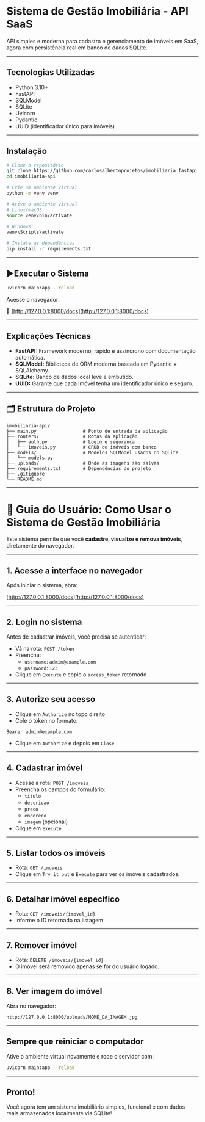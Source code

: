 # Sistema de Gestão Imobiliária - API SaaS

API simples e moderna para cadastro e gerenciamento de imóveis em SaaS, agora com persistência real em banco de dados SQLite.

---

## Tecnologias Utilizadas

- Python 3.10+
- FastAPI
- SQLModel
- SQLite
- Uvicorn
- Pydantic
- UUID (identificador único para imóveis)

---

## Instalação

```bash
# Clone o repositório
git clone https://github.com/carlosalbertoprojetos/imobiliaria_fastapi
cd imobiliaria-api

# Crie um ambiente virtual
python -m venv venv

# Ative o ambiente virtual
# Linux/macOS:
source venv/bin/activate

# Windows:
venv\Scripts\activate

# Instale as dependências
pip install -r requirements.txt
```

---

## ▶Executar o Sistema

```bash
uvicorn main:app --reload
```

Acesse o navegador:

🔗 [http://127.0.0.1:8000/docs](http://127.0.0.1:8000/docs)

---

## Explicações Técnicas

- **FastAPI:** Framework moderno, rápido e assíncrono com documentação automática.
- **SQLModel:** Biblioteca de ORM moderna baseada em Pydantic + SQLAlchemy.
- **SQLite:** Banco de dados local leve e embutido.
- **UUID:** Garante que cada imóvel tenha um identificador único e seguro.

---

## 🗂 Estrutura do Projeto

```
imobiliaria-api/
├── main.py                 # Ponto de entrada da aplicação
├── routers/                # Rotas da aplicação
│   ├── auth.py             # Login e segurança
│   └── imoveis.py          # CRUD de imóveis com banco
├── models/                 # Modelos SQLModel usados no SQLite
│   └── models.py
├── uploads/                # Onde as imagens são salvas
├── requirements.txt        # Dependências do projeto
├── .gitignore
└── README.md
```

---

# 👤 Guia do Usuário: Como Usar o Sistema de Gestão Imobiliária

Este sistema permite que você **cadastre, visualize e remova imóveis**, diretamente do navegador.

---

## 1. Acesse a interface no navegador

Após iniciar o sistema, abra:

[http://127.0.0.1:8000/docs](http://127.0.0.1:8000/docs)

---

## 2. Login no sistema

Antes de cadastrar imóveis, você precisa se autenticar:

- Vá na rota: `POST /token`
- Preencha:
  - `username`: `admin@example.com`
  - `password`: `123`
- Clique em `Execute` e copie o `access_token` retornado

---

## 3. Autorize seu acesso

- Clique em `Authorize` no topo direito
- Cole o token no formato:
```
Bearer admin@example.com
```
- Clique em `Authorize` e depois em `Close`

---

## 4. Cadastrar imóvel

- Acesse a rota: `POST /imoveis`
- Preencha os campos do formulário:
  - `titulo`
  - `descricao`
  - `preco`
  - `endereco`
  - `imagem` (opcional)
- Clique em `Execute`

---

## 5. Listar todos os imóveis

- Rota: `GET /imoveis`
- Clique em `Try it out` e `Execute` para ver os imóveis cadastrados.

---

## 6. Detalhar imóvel específico

- Rota: `GET /imoveis/{imovel_id}`
- Informe o ID retornado na listagem

---

## 7. Remover imóvel

- Rota: `DELETE /imoveis/{imovel_id}`
- O imóvel será removido apenas se for do usuário logado.

---

## 8. Ver imagem do imóvel

Abra no navegador:

```
http://127.0.0.1:8000/uploads/NOME_DA_IMAGEM.jpg
```

---

## Sempre que reiniciar o computador

Ative o ambiente virtual novamente e rode o servidor com:

```bash
uvicorn main:app --reload
```

---

## Pronto!

Você agora tem um sistema imobiliário simples, funcional e com dados reais armazenados localmente via SQLite!